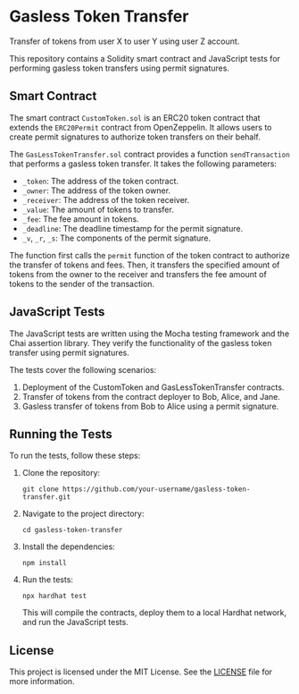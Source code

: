 # Gasless Token Transfer
Transfer of tokens from user X to user Y using  user Z account.

This repository contains a Solidity smart contract and JavaScript tests for performing gasless token transfers using permit signatures.

## Smart Contract

The smart contract `CustomToken.sol` is an ERC20 token contract that extends the `ERC20Permit` contract from OpenZeppelin. It allows users to create permit signatures to authorize token transfers on their behalf.

The `GasLessTokenTransfer.sol` contract provides a function `sendTransaction` that performs a gasless token transfer. It takes the following parameters:

- `_token`: The address of the token contract.
- `_owner`: The address of the token owner.
- `_receiver`: The address of the token receiver.
- `_value`: The amount of tokens to transfer.
- `_fee`: The fee amount in tokens.
- `_deadline`: The deadline timestamp for the permit signature.
- `_v`, `_r`, `_s`: The components of the permit signature.

The function first calls the `permit` function of the token contract to authorize the transfer of tokens and fees. Then, it transfers the specified amount of tokens from the owner to the receiver and transfers the fee amount of tokens to the sender of the transaction.

## JavaScript Tests

The JavaScript tests are written using the Mocha testing framework and the Chai assertion library. They verify the functionality of the gasless token transfer using permit signatures.

The tests cover the following scenarios:

1. Deployment of the CustomToken and GasLessTokenTransfer contracts.
2. Transfer of tokens from the contract deployer to Bob, Alice, and Jane.
3. Gasless transfer of tokens from Bob to Alice using a permit signature.

## Running the Tests

To run the tests, follow these steps:

1. Clone the repository:

   ```shell
   git clone https://github.com/your-username/gasless-token-transfer.git
   ```

2. Navigate to the project directory:

   ```shell
   cd gasless-token-transfer
   ```

3. Install the dependencies:

   ```shell
   npm install
   ```

4. Run the tests:

   ```shell
   npx hardhat test
   ```

   This will compile the contracts, deploy them to a local Hardhat network, and run the JavaScript tests.

## License

This project is licensed under the MIT License. See the [LICENSE](LICENSE) file for more information.

